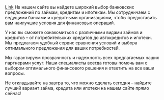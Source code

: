[Link](https://i-banker.ru/)
На нашем сайте вы найдете широкий выбор банковских предложений по займам, кредитам и ипотекам. Мы сотрудничаем с ведущими банками и кредитными организациями, чтобы предоставить вам наилучшие условия для финансовых операций.

У нас вы сможете ознакомиться с различными видами займов и кредитов – от потребительских кредитов до автокредитов и ипотеки. Мы предлагаем удобный сервис сравнения условий и выбора оптимального предложения для ваших потребностей.

Мы гарантируем прозрачность и надежность всех предлагаемых наших партнерами услуг. Наши специалисты всегда готовы помочь вам с выбором оптимального финансового решения и ответить на все ваши вопросы.

Не откладывайте на завтра то, что можно сделать сегодня – найдите лучший вариант займа, кредита или ипотеки на нашем сайте прямо сейчас!
